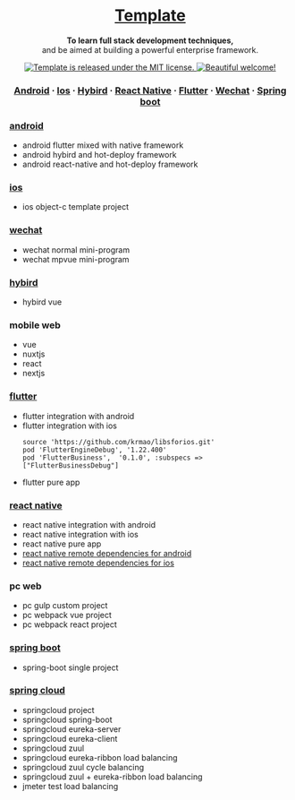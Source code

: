 <h1 align="center">
  <a href="https://reactnative.dev/">
    Template
  </a>
</h1>

<p align="center">
  <strong>To learn full stack development techniques,</strong><br>
  and be aimed at building a powerful enterprise framework.
</p>

<p align="center">
  <a href="https://github.com/krmao/template">
    <img src="https://img.shields.io/badge/license-MIT-blue.svg" alt="Template is released under the MIT license." />
  </a>
  <a href="https://github.com/krmao/template">
    <img src="https://img.shields.io/badge/krmao-welcome-brightgreen.svg" alt="Beautiful welcome!" />
  </a>
</p>

<h3 align="center">
  <a href="https://github.com/krmao/template/tree/androidx/mobile/android">Android</a>
  <span> · </span>
  <a href="https://github.com/krmao/template/tree/androidx/mobile/IOS">Ios</a>
  <span> · </span>
  <a href="https://github.com/krmao/template/tree/androidx/mobile/hybird_vue">Hybird</a>
  <span> · </span>
  <a href="https://github.com/krmao/template/tree/androidx/mobile/react_native">React Native</a>
  <span> · </span>
  <a href="https://github.com/krmao/template/tree/androidx/mobile/flutter_module">Flutter</a>
  <span> · </span>
  <a href="https://github.com/krmao/template/tree/androidx/mobile/wechat">Wechat</a>
  <span> · </span>
  <a href="https://github.com/krmao/template/tree/androidx/service/service-template">Spring boot</a>
</h3>

### <a href="https://github.com/krmao/template/tree/androidx/mobile/android">android</a>
- android flutter mixed with native framework
- android hybird and hot-deploy framework
- android react-native and hot-deploy framework

### <a href="https://github.com/krmao/template/tree/androidx/mobile/IOS">ios</a>
- ios object-c template project

### <a href="https://github.com/krmao/template/tree/androidx/mobile/wechat">wechat</a>
- wechat normal mini-program
- wechat mpvue mini-program

### <a href="https://github.com/krmao/template/tree/androidx/mobile/hybird_vue">hybird</a>
- hybird vue

### mobile web
- vue
- nuxtjs
- react
- nextjs

### <a href="https://github.com/krmao/template/tree/androidx/mobile/flutter_module">flutter</a>
- flutter integration with android
- flutter integration with ios
  ```
  source 'https://github.com/krmao/libsforios.git'
  pod 'FlutterEngineDebug', '1.22.400'
  pod 'FlutterBusiness',  '0.1.0', :subspecs => ["FlutterBusinessDebug"]
  ```
- flutter pure app

### <a href="https://github.com/krmao/template/tree/androidx/mobile/react_native">react native</a>
- react native integration with android
- react native integration with ios
- react native pure app
- [react native remote dependencies for android](https://github.com/krmao/template/tree/master/mobile/react_native/tools/libsforandroid)
- [react native remote dependencies for ios](https://github.com/krmao/template/tree/master/mobile/react_native/tools/libsforios/.libsforios)

### pc web
- pc gulp custom project
- pc webpack vue project
- pc webpack react project

### <a href="https://github.com/krmao/template/tree/androidx/service/service-template">spring boot</a>
- spring-boot single project

### <a href="https://github.com/krmao/template/tree/androidx/service/springcloud">spring cloud</a>
- springcloud project
- springcloud spring-boot
- springcloud eureka-server
- springcloud eureka-client
- springcloud zuul
- springcloud eureka-ribbon load balancing
- springcloud zuul cycle balancing
- springcloud zuul + eureka-ribbon load balancing
- jmeter test load balancing
